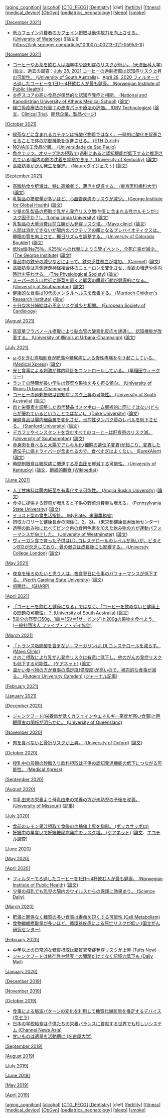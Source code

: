 [\[aging_cognition\]](aging_cognition.md) [\[alcohol\]](alcohol.md) [\[CTG_FECG\]](CTG_FECG.md) [\[Dentistry\]](Dentistry.md) \[diet\] [\[fertility\]](fertility.md) [\[fitness\]](fitness.md) [\[medical_device\]](medical_device.md) [\[ObGyn\]](ObGyn.md) [\[pediatrics_neonatology\]](pediatrics_neonatology.md) [\[sleep\]](sleep.md) [\[smoke\]](smoke.md)

[\[December 2021\]](2112.md)
* [低カフェイン消費者のカフェイン摂取は動体視力を向上させる。 (University of Waterloo)](https://uwaterloo.ca/news/media/coffee-time-caffeine-improves-reaction-moving-targets) ([論文])(https://link.springer.com/article/10.1007/s00213-021-05953-1))

[\[November 2021\]](2111.md)
* [コーヒーやお茶を飲む人は脳卒中や認知症のリスクが低い。 (天津医科大学)](https://medicalxpress.com/news/2021-11-coffee-tea-dementia.html) ([論文](https://journals.plos.org/plosmedicine/article?id=10.1371/journal.pmed.1003830)、過去の調査：[July 28, 2021 コーヒーの過剰摂取は認知症リスク上昇の可能性。 (University of South Australia)](2107.md)、[April 28, 2020 フィルターでろ過したコーヒーを1日1～4杯飲む人が最も健康。 (Norwegian Institute of Public Health)](2004.md))
* [炎症スコアの高い食品が偶発的な認知症発症と相関。 (National and Kapodistrian University of Athens Medical School)](https://www.aan.com/PressRoom/Home/PressRelease/4935) ([論文](https://doi.org/10.1212/WNL.0000000000012973))
* [経口免疫療法の代替？の皮膚パッチ療法の評価。 (DBV Technologies)](https://www.medpagetoday.com/meetingcoverage/acaai/95507) ([論文](https://www.annallergy.org/article/S1081-1206(21)00627-X/fulltext)、[Clinical Trial](https://clinicaltrials.gov/ct2/show/NCT02916446)、[開発企業、製品ページ](https://www.dbv-technologies.com/pipeline/viaskin-peanut/))

[\[October 2021\]](2110.md)
* [緑茶などに含まれるカテキンは抗酸化物質ではなく、一時的に酸化を促進させることで体の防御機能を促進させる。 (ETH Zurich)](https://ethz.ch/en/news-and-events/eth-news/news/2021/10/green-tea-catechines-promote-oxidative-stress.html)
* [NOVA加工食品分類。 (Universidade de Sao Paulo)](https://www.cambridge.org/core/journals/public-health-nutrition/article/increasing-consumption-of-ultraprocessed-foods-and-likely-impact-on-human-health-evidence-from-brazil/C36BB4F83B90629DA15CB0A3CBEBF6FA)
* [魚やナッツ、オリーブ油の摂取で(過剰にあると認知機能が低下すると推測されている)脳内の鉄の沈着を抑制できる？ (University of Kentucky)](https://uknow.uky.edu/research/uk-study-healthy-dietary-intake-associated-lower-brain-iron-better-cognition-older-adults) ([論文](https://www.sciencedirect.com/science/article/pii/S0197458021002104))
* [高脂肪食ががん発生を促進。 (Natureダイジェスト)](https://www.natureasia.com/ja-jp/ndigest/v13/n6/%E9%AB%98%E8%84%82%E8%82%AA%E9%A3%9F%E3%81%8C%E5%A4%A7%E8%85%B8%E3%81%8C%E3%82%93%E3%81%AE%E7%99%BA%E7%94%9F%E7%8E%87%E3%82%92%E9%AB%98%E3%82%81%E3%82%8B%E4%BB%95%E7%B5%84%E3%81%BF/75262) ([論文](https://www.nature.com/articles/531042a))

[\[September 2021\]](2109.md)
* [高脂肪食や肥満は、特に高齢者で、薄毛を促進する。 (東京医科歯科大学)](https://www.tmd.ac.jp/english/press-release/20210624-1/) ([論文](https://www.nature.com/articles/s41586-021-03624-x))
* [乳製品の摂取量が多いほど、心血管疾患のリスクが減少。 (George Institute for Global Health)](https://www.georgeinstitute.org/media-releases/sticking-to-low-fat-dairy-may-not-be-the-only-heart-healthy-option-study-shows) ([論文](https://journals.plos.org/plosmedicine/article?id=10.1371/journal.pmed.1003763))
* [少量の乳製品の摂取で乳がん発症リスク増(牛乳に含まれる性ホルモンがリスク因子か？)。 (Loma Linda University)](https://news.llu.edu/research/new-study-associates-intake-of-dairy-milk-with-greater-risk-of-breast-cancer) ([論文](https://academic.oup.com/ije/article-abstract/49/5/1526/5743492))
* [乳製品の大量消費は前立腺がん発症リスク増。 (Mayo clinic)](https://www.eurekalert.org/news-releases/675449) ([論文](https://www.degruyter.com/document/doi/10.7556/jaoa.2019.123/html))
* [人間は消化できないが腸内のバクテリアの餌となるプレバイオティクスは、睡眠の質を向上させ、概日リズムを調整する。 (University of Colorado Boulder)](https://www.colorado.edu/today/2021/09/13/your-body-clock-schedule-prebiotics-may-help) ([論文](https://www.sciencedirect.com/science/article/abs/pii/S0889159121002701))
* [低Na塩(Na75％、K25％)への代替により血管イベント、全死亡率が減少。 (The George Institute)](https://www.georgeinstitute.org/media-releases/landmark-study-shows-simple-salt-swap-could-prevent-millions-of-deaths-each-year) ([論文](https://www.nejm.org/doi/full/10.1056/NEJMoa2105675))
* [食品中の鉄分の減少などによって、鉄欠乏性貧血が増加。 (Carenet)](https://www.carenet.com/news/general/hdn/52912) ([論文](https://academic.oup.com/jn/article-abstract/151/7/1947/6218114))
* [高脂肪食は背側迷走神経複合体のニューロンを変化させ、食欲の増進や体内時計を狂わせる。 (The Physiological Society)](https://www.physoc.org/news_article/high-fat-diets-break-the-body-clock-in-rats-and-this-might-be-the-underlying-cause-of-obesity/) ([論文](https://physoc.onlinelibrary.wiley.com/doi/10.1113/JP281838))
* [スーパーの入口付近に野菜を置くと顧客の購買行動が健康的になる。 (University of Southampton)](https://www.southampton.ac.uk/news/2021/08/supermarket-layout-food-choices.page) ([論文](https://journals.plos.org/plosmedicine/article/comments?id=10.1371/journal.pmed.1003729))
* [健康的な食事は10代のメンタルヘルスを改善する。 (Murdoch Children's Research Institute)](https://www.mcri.edu.au/news/healthy-diets-linked-better-mental-health-and-wellbeing) ([論文](https://www.cambridge.org/core/journals/british-journal-of-nutrition/article/abs/does-an-inflammatory-diet-affect-mental-wellbeing-in-late-childhood-and-midlife-a-crosssectional-study/1751CA1258E6B304B44C64EA057F3853))
* [十分な水分補給は心不全リスク減少と相関。 (European Society of Cardiology)](https://www.escardio.org/The-ESC/Press-Office/Press-releases/Drinking-sufficient-water-could-prevent-heart-failure)

[\[August 2021\]](2108.md)
* [高容量フラバノール摂取により脳血管の酸素化反応を誘導し、認知機能が改善する。 (University of Illinois at Urbana-Champaign)](https://experts.illinois.edu/en/publications/dietary-flavanols-improve-cerebral-cortical-oxygenation-and-cogni) ([論文](https://www.nature.com/articles/s41598-020-76160-9))

[\[July 2021\]](2107.md)
* [ω-6を含む高脂肪食が肥満や糖尿病による慢性疼痛を引き起こしている。 (Medical Xpress)](https://medicalxpress.com/news/2021-06-western-high-fat-diet-chronic-pain.html) ([論文](https://www.nature.com/articles/s42255-021-00410-x))
* [光と食事による刺激が体内時計をコントロールしている。 (早稲田ウィークリー)](https://www.waseda.jp/inst/weekly/feature/2017/11/13/37090/)
* [ランチの時間が長い学生は野菜や果物を多く摂る傾向。 (University of Illinois Urbana-Champaign)](https://aces.illinois.edu/news/kids-eat-more-fruit-and-vegetables-longer-seated-lunch-time)
* [コーヒーの過剰摂取は認知症リスク上昇の可能性。 (University of South Australia)](https://www.unisa.edu.au/media-centre/Releases/2021/excess-coffee-a-bitter-brew-for-brain-health/) ([論文](https://www.tandfonline.com/doi/full/10.1080/1028415X.2021.1945858))
* [肉と栄養素を調整した肉代替品はメタボローム解析的に同じではない(どちらが優れているということではない)。 (Duke University)](https://today.duke.edu/2021/07/metabolomics-lab%E2%80%99s-analysis-finds-near-meat-and-meat-not-nutritionally-equivalent) ([論文](https://www.nature.com/articles/s41598-021-93100-3))
* [発酵食品は腸内細菌叢を変化させ、炎症性タンパク質のレベルを低下させる。 (Stanford University)](https://med.stanford.edu/news/all-news/2021/07/fermented-food-diet-increases-microbiome-diversity-lowers-inflammation) ([論文](https://www.cell.com/cell/fulltext/S0092-8674(21)00754-6))
* [デカフェやインスタントを含むすべてのコーヒーは肝疾患のリスク減。 (University of Southampton)](https://www.southampton.ac.uk/news/2021/06/coffee-reduced-liver-disease.page) ([論文](https://bmcpublichealth.biomedcentral.com/articles/10.1186/s12889-021-10991-7))
* [赤身肉を食べると大腸でアルキル化(細胞の遺伝子変異)が起こり、変異した遺伝子に癌ドライバーが含まれるので、食べすぎはよくない。 (EurekAlert)](https://www.eurekalert.org/pub_releases/2021-06/aafc-rmc061521.php) ([論文](https://cancerdiscovery.aacrjournals.org/content/early/2021/06/11/2159-8290.CD-20-1656))
* [時間制限食は糖尿病に関連する高血圧を軽減する可能性。 (University of Kentucky)](https://med.uky.edu/news/uk-study-finds-time-restricted-eating-may-reduce-diabetes-related-hypertension) ([論文](https://www.pnas.org/content/118/25/e2015873118)、[断続的断食 (Wikipedia)](https://ja.wikipedia.org/wiki/%E6%96%AD%E7%B6%9A%E7%9A%84%E6%96%AD%E9%A3%9F))

[\[June 2021\]](2106.md)
* [人工甘味料は腸内細菌を有毒化する可能性。 (Anglia Ruskin University)](https://aru.ac.uk/news/study-shows-potential-dangers-of-sweeteners) ([論文](https://www.mdpi.com/1422-0067/22/10/5228))
* [食卓に提供する野菜が増えると子供の野菜消費量も増える。 (Pennsylvania State University)](https://news.psu.edu/story/562019/2019/04/15/research/bigger-portions-lead-preschoolers-eating-more-over-time) ([論文](http://dx.doi.org/10.1016/j.appet.2021.105250))
* [イラスト型の食生活指針。 (MyPlate、米国農務省)](https://www.myplate.gov/)
* 摂取カロリーと健康長寿の関係([1](https://www.aging-regulation.jp/topics/topics-04.html)、[2](https://www.aging-regulation.jp/topics/topics-05.html)、[3](https://www.aging-regulation.jp/topics/topics-06.html))。 (東京都健康長寿医療センター)
* [透明の飲み物に比べてピンク色の食用色素を加えた飲み物の方が運動パフォーマンスが向上した。 (University of Westminster)](https://www.westminster.ac.uk/news/pink-drinks-can-help-you-run-faster-and-further-study-finds) ([論文](https://www.frontiersin.org/articles/10.3389/fnut.2021.678105/full))
* [ヴィーガン食で育った子供はLDLコレステロールのレベルが低いが、ビタミンB12が欠乏しており、骨の弱さは成長後にも影響する。 (University College London)](https://www.ucl.ac.uk/child-health/news/2021/jun/vegan-diets-children-may-bring-heart-benefits-pose-growth-risks) ([論文](https://academic.oup.com/ajcn/article/113/6/1565/6178918))

[\[May 2021\]](2105.md)
* [夜食を後ろめたいと思う人は、夜食翌日に仕事のパフォーマンスが低下する。 (North Carolina State University)](https://news.ncsu.edu/2021/04/unhealthy-eating-work/) ([論文](https://doi.apa.org/doiLanding?doi=10.1037%2Fapl0000890))
* [咀嚼計。 (SHARP)](https://jp.sharp/business/bitescan/)

[\[April 2021\]](2104.md)
* [「コーヒーを飲むと健康になる」ではなく、「コーヒーを飲めないと健康上の問題の可能性」？ (University of South Australia)](https://www.unisa.edu.au/Media-Centre/Releases/2021/espresso-latte-or-decaf--genetic-code-drives-your-desire-for-coffee/) ([論文](https://academic.oup.com/ajcn/advance-article-abstract/doi/10.1093/ajcn/nqab014/6169154))
* [5皿分の野菜(350g、1皿＝1SV＝1サービング)と200gの果物を食べよう。 (一般社団法人 ファイブ・ア・デイ協会)](https://www.5aday.net/)

[\[March 2021\]](2103.md)
* [「トランス脂肪酸を含まない」マーガリンはLDLコレステロールを減らす。 (Mayo Clinic)](https://newsnetwork.mayoclinic.org/discussion/consumer-health-butter-margarine-and-your-heart/)
* [きのこ摂取により乳がん発症リスクは有意に低下し、他のがんの発症リスクも低下する可能性。 (ケアネット)](https://www.carenet.com/news/general/carenet/51905) ([論文](https://academic.oup.com/advances/advance-article-abstract/doi/10.1093/advances/nmab015/6174025))
* [温かい食べ物の方が食事の満足度(満腹度)が高いので、補完的な食事が減る。 (Rutgers University Camden)](https://news.camden.rutgers.edu/2021/02/consumers-buy-more-food-when-they-order-cold-meals-and-drinks/) ([ジャーナル記事](https://www.sciencedirect.com/science/article/abs/pii/S0195666320316913))

[\[February 2021\]](2102.md)

[\[January 2021\]](2101.md)

[\[December 2020\]](2012.md)
* [ジャンクフード(栄養価が低くカフェインやエネルギー密度が高い食事)と睡眠障害の関係が明らかに。 (University of Queensland)](https://www.uq.edu.au/news/article/2020/12/junk-food-linked-sleep-problems-teens)

[\[November 2020\]](2011.md)
* [肉を食べないと骨折リスクが上昇。 (University of Oxford)](https://www.ceu.ox.ac.uk/news/results-show-higher-fracture-risks-for-vegans-vegetarians-and-pescatarians-than-meat-eaters) ([論文](https://bmcmedicine.biomedcentral.com/articles/10.1186/s12916-020-01815-3))

[\[October 2020\]](2010.md)
* [授乳中の母親の砂糖入り飲料摂取は子供の認知発達機能の低下につながる可能性。 (Medical Xpress)](https://medicalxpress.com/news/2020-10-sugary-beverages-consumed-breastfeeding-affect.html)

[\[September 2020\]](2009.md)

[\[August 2020\]](2008.md)
* [牛乳由来の栄養より母乳由来の栄養の方が未熟児の予後を改善。 (University of Missouri)](https://news.missouri.edu/2020/got-milk-human-milk-based-fortifiers-improve-health-outcomes-for-the-smallest-premature-babies/) ([記事](https://www.neonatologytoday.net/newsletters/nt-jul20.pdf))

[\[July 2020\]](2007.md)
* [食前のレモン果汁摂取で食後の血糖値上昇を抑制。 (ポッカサッポロ)](https://www.pokkasapporo-fb.jp/company/news/release/200716_01.html)
* [妊娠中の早食いで妊娠糖尿病発症のリスク増。 (ケアネット)](https://www.carenet.com/news/general/hdnj/50238) ([論文](https://www.mdpi.com/2072-6643/12/5/1296)、[エコチル調査](http://www.env.go.jp/chemi/ceh/index.html))

[\[June 2020\]](2006.md)

[\[May 2020\]](2005.md)

[\[April 2020\]](2004.md)
* [フィルターでろ過したコーヒーを1日1～4杯飲む人が最も健康。 (Norwegian Institute of Public Health)](https://medicalxpress.com/news/2020-04-healthiest-coffee-science.html) ([論文](https://doi.org/10.1177/2047487320914443))
* [少量の母乳でも乳児の腸内のウイルスからの保護に効果あり。 (Science Daily)](https://www.sciencedaily.com/releases/2020/04/200415110452.htm)

[\[March 2020\]](2003.md)
* [肥満と関係なく糖質の多い食事は寿命を短くする可能性 (Cell Metabolism)](https://www.cell.com/cell-metabolism/fulltext/S1550-4131(20)30075-9)
* [食物繊維摂取量が多いほど、循環器疾患による死亡リスクが低い (国立がん研究センター)](https://epi.ncc.go.jp/jphc/outcome/8484.html)

[\[February 2020\]](2002.md)
* [中年以上の日常的な糖質摂取は脂質異常症発症リスクが上昇 (Tufts Now)](https://now.tufts.edu/news-releases/sugary-drinks-sour-choice-adults-trying-maintain-normal-cholesterol-levels)
* [ジャンクフードは依存性や健康上の問題だけでなく記憶力低下も (Daily Mail)](https://www.dailymail.co.uk/health/article-8016945/)

[\[January 2020\]](2001.md)

[\[December 2019\]](1912.md)

[\[November 2019\]](1911.md)

[\[October 2019\]](1910.md)
* [食事による脈波パターンの変化を利用して糖質代謝状態を推定するデバイス (京セラ)](https://www.kyocera.co.jp/news/2019/1008_apbc.html)
* [日本の学校給食は子供たちの栄養バランスに貢献する世界でも珍しいシステム (Channel News Asia)](https://www.channelnewsasia.com/news/asia/japan-children-nutrition-obesity-health-unicef-list-12000780)
* [甘いものは適量を活動期に (名古屋大学)](http://www.nagoya-u.ac.jp/about-nu/public-relations/researchinfo/upload_images/20190912_agr1.pdf)

[\[September 2019\]](1909.md)

[\[August 2019\]](1908.md)

[\[July 2019\]](1907.md)

[\[June 2019\]](1906.md)

[\[May 2019\]](1905.md)

[\[April 2019\]](1904.md)

[\[aging_cognition\]](aging_cognition.md) [\[alcohol\]](alcohol.md) [\[CTG_FECG\]](CTG_FECG.md) [\[Dentistry\]](Dentistry.md) \[diet\] [\[fertility\]](fertility.md) [\[fitness\]](fitness.md) [\[medical_device\]](medical_device.md) [\[ObGyn\]](ObGyn.md) [\[pediatrics_neonatology\]](pediatrics_neonatology.md) [\[sleep\]](sleep.md) [\[smoke\]](smoke.md)
